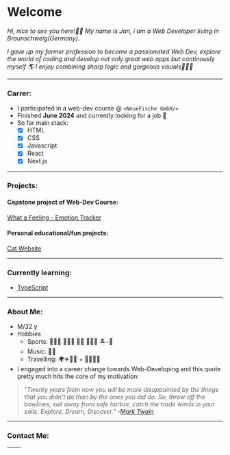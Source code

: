 # Welcome

_Hi, nice to see you here!🙋‍♂️ My name is Jan, i am a Web Developer living in Braunschweig(Germany)._

_I gave up my former profession to become a passionated Web Dev, explore the world of coding and develop not only great web apps but continously myself 🌎 I enjoy combining sharp logic and gorgeous visuals👨🏼‍💻_

---

### Carrer:

- I participated in a web-dev course @ `<NeueFische GmbH/>`
- Finished **June 2024** and currently looking for a job 🚀
- So far main stack:
  - [x] HTML
  - [x] CSS
  - [x] Javascript
  - [X] React
  - [x] Next.js

---

### Projects:

#### Capstone project of Web-Dev Course:
[What a Feeling - Emotion Tracker](https://github.com/janaRicarda/emotion-tracker)

#### Personal educational/fun projects:
[Cat Website](https://cat-website-next.vercel.app/)

---

### Currently learning:

- [TypeScript](https://www.totaltypescript.com/)

---

### About Me:

- M/32 y
- Hobbies
  - Sports: 🏊🏻‍♀️ 🏃🏻‍♂️ 🏂🏻 🏄🏻‍♂️ 🏝-🏐
  - Music: 🎵🎸
  - Travelling: 🌍✈🚂🥾 + 🤝🏻👋🏻
- I engaged into a career change towards Web-Developing and this quote pretty much hits the core of my motivation:

> _"Twenty years from now you will be more disappointed by the things that you didn't do than by the ones you did do. So, throw off the bowlines, sail away from safe harbor, catch the trade winds in your sails. Explore, Dream, Discover." -[Mark Twain](https://en.wikipedia.org/wiki/Mark_Twain)_

---

### Contact Me:

| [<img src="https://github.com/JanPSchwarz/JanPSchwarz/assets/152087206/d6cb7eb1-332a-4e1c-a0fa-177ec83e2dbc" width="16" height="16">](mailto:jan-paul@schw-a-rz.de) |
| ------------------------------------------------------------------------------------------------------------------------------------------------------------------- |
